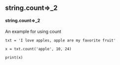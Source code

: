 ## string.count=>_2
#### string.count=>_2
An example for using count
```
txt = 'I love apples, apple are my favorite fruit'

x = txt.count('apple', 10, 24)

print(x)
```